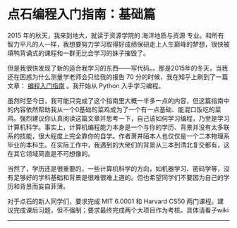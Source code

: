 # 点石编程入门指南：基础篇

2015 年的秋天，我来到地大，就读于资源学院的 海洋地质与资源 专业。和所有智力平凡的人一样，我想要努力学习取得好成绩保研走上人生巅峰的梦想，很快被填鸭背诵式的课程和一群无比会学习的妹子摧毁了。

但是我很快发现了新的适合我学习的东西——写代码。。那是2015年的冬天，当我还在困惑为什么测量学老师会只给我的报告 70 分的时候，我在知乎上刷到了一篇文章： [编程入门指南](https://zhuanlan.zhihu.com/p/19959253?utm_source=qq&utm_medium=social&utm_oi=42509489143808) 。我开始从 Python 入手学习编程。

虽然时至今日，我可能只完成了这个指南里大概一半多一点的内容，但这篇指南中的内容依然帮助我从一个0基础的菜鸡成为了一个有一点基础、能混口饭吃的菜鸡。强烈建议你认真阅读这篇文章并思考一下，自己该如何学习编程，乃至是学习计算机科学。事实上，计算机编程能力本身是一个与你的学历、背景并没有太多联系的技能，很大程度上完全靠你的自学。作者萧井陌本人也仅仅是一个二本物理系毕业的本科生。在实际工作中，我遇到的大佬们的背景从三本到清北复交都有，这在其它领域简直是不可想像的。

当然了，学历还是很重要的，一些计算机科学的方向，如机器学习、密码学等，没有足够好的学科基础和背景是很难很难上道的。但也希望同学们不要因为自己的学历和背景而妄自菲薄。

对于点石的新人同学们，要求完成 MIT 6.0001 和 Harvard CS50 两门课程。建议完成课后习题，但不强制；要求最终完成两个大项目作为考核。具体请看子wiki

---